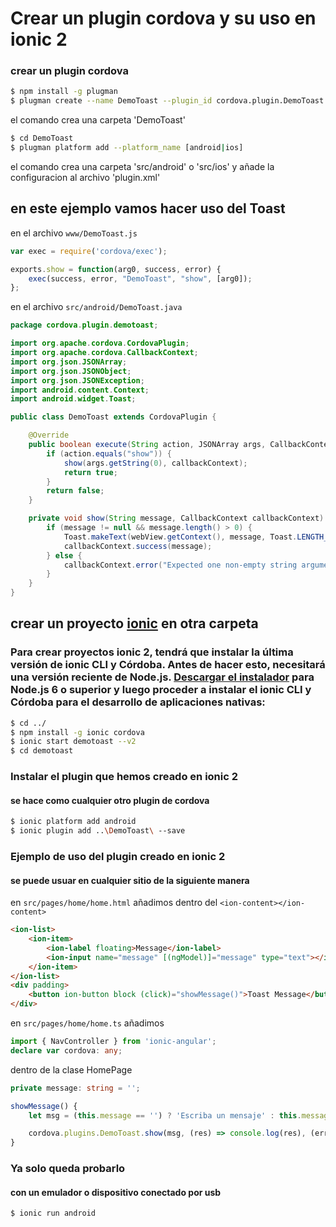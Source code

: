 # Crear un plugin cordova y su uso en ionic 2

### crear un plugin cordova

```sh
$ npm install -g plugman
$ plugman create --name DemoToast --plugin_id cordova.plugin.DemoToast  --plugin_version 0.0.1
```

el comando crea una carpeta 'DemoToast'

```sh
$ cd DemoToast
$ plugman platform add --platform_name [android|ios]
```

el comando crea una carpeta 'src/android' o 'src/ios' y añade la configuracion al archivo 'plugin.xml'

## en este ejemplo vamos hacer uso del **Toast**

en el archivo `www/DemoToast.js`

```javascript
var exec = require('cordova/exec');

exports.show = function(arg0, success, error) {
    exec(success, error, "DemoToast", "show", [arg0]);
};
```
en el archivo `src/android/DemoToast.java`
```java
package cordova.plugin.demotoast;

import org.apache.cordova.CordovaPlugin;
import org.apache.cordova.CallbackContext;
import org.json.JSONArray;
import org.json.JSONObject;
import org.json.JSONException;
import android.content.Context;
import android.widget.Toast;

public class DemoToast extends CordovaPlugin {

    @Override
    public boolean execute(String action, JSONArray args, CallbackContext callbackContext) throws JSONException {
        if (action.equals("show")) {
            show(args.getString(0), callbackContext);
            return true;
        }
        return false;
    }

    private void show(String message, CallbackContext callbackContext) {
        if (message != null && message.length() > 0) {
            Toast.makeText(webView.getContext(), message, Toast.LENGTH_LONG).show();
            callbackContext.success(message);
        } else {
            callbackContext.error("Expected one non-empty string argument.");
        }
    }
}
```

## crear un proyecto [ionic](http://ionicframework.com/docs/v2/intro/installation/ "Documentacion ionic") en otra carpeta

### **Para crear proyectos ionic 2**, tendrá que instalar la última versión de ionic CLI y Córdoba. Antes de hacer esto, necesitará una versión reciente de Node.js. [Descargar el instalador](https://nodejs.org/ "Node.js") para Node.js 6 o superior y luego proceder a instalar el ionic CLI y Córdoba para el desarrollo de aplicaciones nativas:

```sh
$ cd ../
$ npm install -g ionic cordova
$ ionic start demotoast --v2
$ cd demotoast
```
### Instalar el plugin que hemos creado en ionic 2
#### se hace como cualquier otro plugin de cordova
```sh
$ ionic platform add android
$ ionic plugin add ..\DemoToast\ --save
```
### Ejemplo de uso del plugin creado en ionic 2
#### se puede usuar en cualquier sitio de la siguiente manera

en `src/pages/home/home.html` añadimos dentro del `<ion-content></ion-content>`
```html
<ion-list>
    <ion-item>
        <ion-label floating>Message</ion-label>
        <ion-input name="message" [(ngModel)]="message" type="text"></ion-input>
    </ion-item>
</ion-list>
<div padding>
    <button ion-button block (click)="showMessage()">Toast Message</button>
</div>
```

en `src/pages/home/home.ts` añadimos
```ts 
import { NavController } from 'ionic-angular';
declare var cordova: any;
```
dentro de la clase HomePage
```ts
private message: string = '';

showMessage() {
    let msg = (this.message == '') ? 'Escriba un mensaje' : this.message;

    cordova.plugins.DemoToast.show(msg, (res) => console.log(res), (err) => console.log(err));
}
```
### Ya solo queda probarlo
#### con un emulador o dispositivo conectado por usb
```sh
$ ionic run android
```

